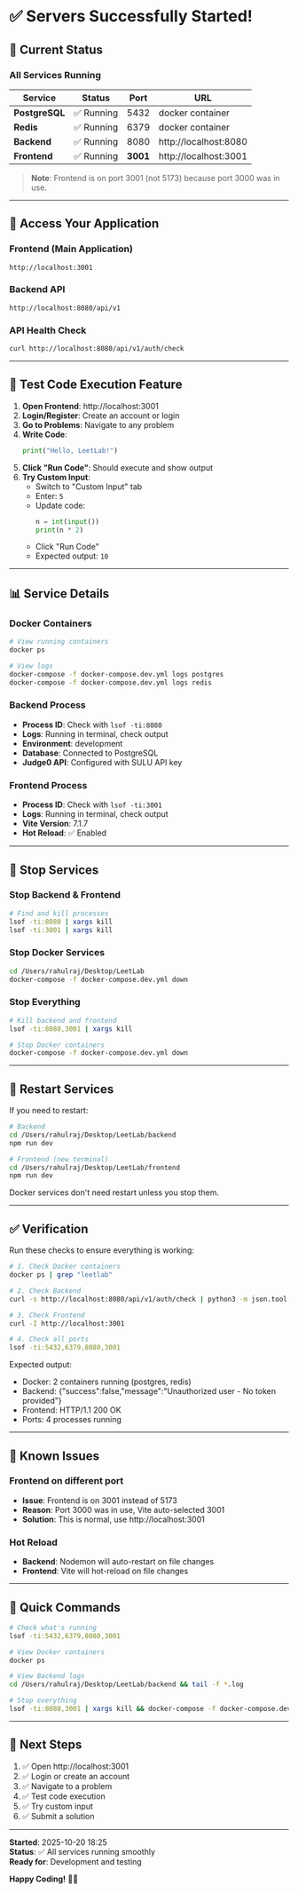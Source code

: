 # ✅ Servers Successfully Started!

## 🎉 Current Status

### All Services Running

| Service | Status | Port | URL |
|---------|--------|------|-----|
| **PostgreSQL** | ✅ Running | 5432 | docker container |
| **Redis** | ✅ Running | 6379 | docker container |
| **Backend** | ✅ Running | 8080 | http://localhost:8080 |
| **Frontend** | ✅ Running | **3001** | http://localhost:3001 |

> **Note**: Frontend is on port 3001 (not 5173) because port 3000 was in use.

---

## 🚀 Access Your Application

### Frontend (Main Application)
```
http://localhost:3001
```

### Backend API
```
http://localhost:8080/api/v1
```

### API Health Check
```bash
curl http://localhost:8080/api/v1/auth/check
```

---

## 🧪 Test Code Execution Feature

1. **Open Frontend**: http://localhost:3001
2. **Login/Register**: Create an account or login
3. **Go to Problems**: Navigate to any problem
4. **Write Code**: 
   ```python
   print("Hello, LeetLab!")
   ```
5. **Click "Run Code"**: Should execute and show output
6. **Try Custom Input**:
   - Switch to "Custom Input" tab
   - Enter: `5`
   - Update code:
     ```python
     n = int(input())
     print(n * 2)
     ```
   - Click "Run Code"
   - Expected output: `10`

---

## 📊 Service Details

### Docker Containers
```bash
# View running containers
docker ps

# View logs
docker-compose -f docker-compose.dev.yml logs postgres
docker-compose -f docker-compose.dev.yml logs redis
```

### Backend Process
- **Process ID**: Check with `lsof -ti:8080`
- **Logs**: Running in terminal, check output
- **Environment**: development
- **Database**: Connected to PostgreSQL
- **Judge0 API**: Configured with SULU API key

### Frontend Process
- **Process ID**: Check with `lsof -ti:3001`
- **Logs**: Running in terminal, check output
- **Vite Version**: 7.1.7
- **Hot Reload**: ✅ Enabled

---

## 🛑 Stop Services

### Stop Backend & Frontend
```bash
# Find and kill processes
lsof -ti:8080 | xargs kill
lsof -ti:3001 | xargs kill
```

### Stop Docker Services
```bash
cd /Users/rahulraj/Desktop/LeetLab
docker-compose -f docker-compose.dev.yml down
```

### Stop Everything
```bash
# Kill backend and frontend
lsof -ti:8080,3001 | xargs kill

# Stop Docker containers
docker-compose -f docker-compose.dev.yml down
```

---

## 🔄 Restart Services

If you need to restart:

```bash
# Backend
cd /Users/rahulraj/Desktop/LeetLab/backend
npm run dev

# Frontend (new terminal)
cd /Users/rahulraj/Desktop/LeetLab/frontend
npm run dev
```

Docker services don't need restart unless you stop them.

---

## ✅ Verification

Run these checks to ensure everything is working:

```bash
# 1. Check Docker containers
docker ps | grep "leetlab"

# 2. Check Backend
curl -s http://localhost:8080/api/v1/auth/check | python3 -m json.tool

# 3. Check Frontend
curl -I http://localhost:3001

# 4. Check all ports
lsof -ti:5432,6379,8080,3001
```

Expected output:
- Docker: 2 containers running (postgres, redis)
- Backend: {"success":false,"message":"Unauthorized user - No token provided"}
- Frontend: HTTP/1.1 200 OK
- Ports: 4 processes running

---

## 🐛 Known Issues

### Frontend on different port
- **Issue**: Frontend is on 3001 instead of 5173
- **Reason**: Port 3000 was in use, Vite auto-selected 3001
- **Solution**: This is normal, use http://localhost:3001

### Hot Reload
- **Backend**: Nodemon will auto-restart on file changes
- **Frontend**: Vite will hot-reload on file changes

---

## 📝 Quick Commands

```bash
# Check what's running
lsof -ti:5432,6379,8080,3001

# View Docker containers
docker ps

# View Backend logs
cd /Users/rahulraj/Desktop/LeetLab/backend && tail -f *.log

# Stop everything
lsof -ti:8080,3001 | xargs kill && docker-compose -f docker-compose.dev.yml down
```

---

## 🎯 Next Steps

1. ✅ Open http://localhost:3001
2. ✅ Login or create an account
3. ✅ Navigate to a problem
4. ✅ Test code execution
5. ✅ Try custom input
6. ✅ Submit a solution

---

**Started**: 2025-10-20 18:25  
**Status**: ✅ All services running smoothly  
**Ready for**: Development and testing

**Happy Coding!** 🚀✨
